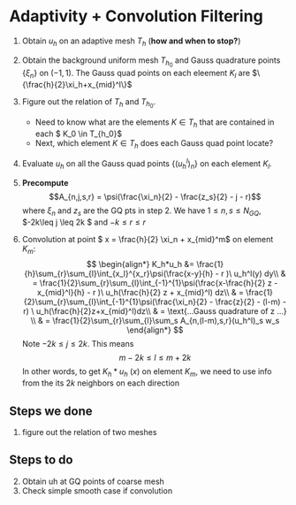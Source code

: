 # Adaptivity + Convolution Filtering

1. Obtain $u_h$ on an adaptive mesh $T_h$ (__how and when to stop?__)
2. Obtain the background uniform mesh $T_{h_0}$ and Gauss quadrature points $\{\xi_n\}$ on $(-1,1)$. The Gauss quad points on each eleement $K_l$ are $\{\frac{h}{2}\xi_h+x_{mid}^l\}$
3. Figure out the relation of $T_h$ and $T_{h_0}$. 
    * Need to know what are the elements $K \in T_h$ that are contained in each $ K_0 \in T_{h_0}$
    * Next, which element $K \in T_h$ does each Gauss quad point locate?
4. Evaluate $u_h$ on all the Gauss quad points  $\{(u_h^l)_n\}$ on each element $K_l$. 
5. **Precompute** 
$$A_{n,j,s,r} = \psi(\frac{\xi_n}{2} - \frac{z_s}{2} - j - r)$$
where $\xi_n$ and $z_s$ are the GQ pts in step 2. We have $1\leq n,s \leq N_{GQ}$, $-2k\leq j \leq 2k $ and $-k\leq r\leq r$

5. Convolution at point $ x = \frac{h}{2} \xi_n + x_{mid}^m$ on element $K_m$: 
$$
 \begin{align*}
 K_h*u_h &= \frac{1}{h}\sum_{r}\sum_{l}\int_{x_l}^{x_r}\psi(\frac{x-y}{h} - r )\ u_h^l(y) dy\\
 & = \frac{1}{2}\sum_{r}\sum_{l}\int_{-1}^{1}\psi(\frac{x-\frac{h}{2} z - x_{mid}^l}{h} - r )\ u_h(\frac{h}{2} z + x_{mid}^l)  dz\\
 & = \frac{1}{2}\sum_{r}\sum_{l}\int_{-1}^{1}\psi(\frac{\xi_n}{2} - \frac{z}{2} - (l-m) - r) \ u_h(\frac{h}{2}z+x_{mid}^l)dz\\
 & = \text{...Gauss quadrature of z ...} \\
 & = \frac{1}{2}\sum_{r}\sum_{l}\sum_s A_{n,(l-m),s,r}(u_h^l)_s w_s
 \end{align*}
 $$
 Note $-2k \leq j \leq 2k$. This means $$ m-2k\leq l\leq m+2k $$
 In other words, to get $K_h*u_h \ (x)$ on element $K_m$, we need to use info from the its $2k$ neighbors on each direction

 

## Steps we done
1. figure out the relation of two meshes 

## Steps to do
2. Obtain uh at GQ points of coarse mesh
2. Check simple smooth case if convolution

 